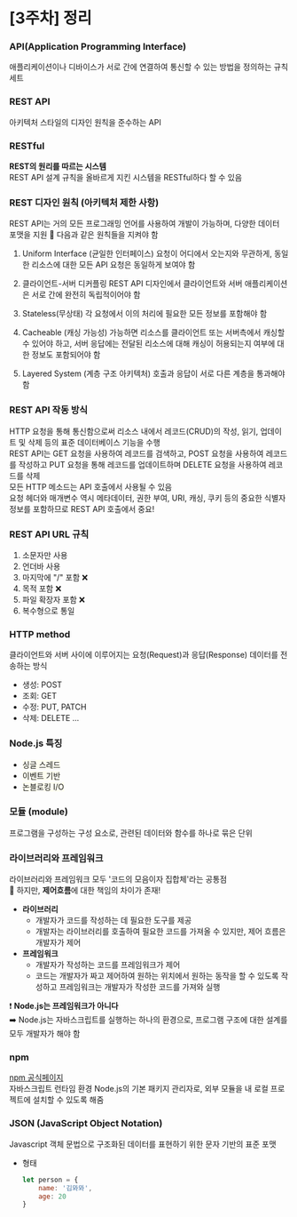 # [3주차] 정리
### API(Application Programming Interface)
애플리케이션이나 디바이스가 서로 간에 연결하여 통신할 수 있는 방법을 정의하는 규칙 세트

### REST API
아키텍처 스타일의 디자인 원칙을 준수하는 API

### RESTful
**REST의 원리를 따르는 시스템** </br>
REST API 설계 규칙을 올바르게 지킨 시스템을 RESTful하다 할 수 있음

### REST 디자인 원칙 (아키텍처 제한 사항)
REST API는 거의 모든 프로그래밍 언어를 사용하여 개발이 가능하며, 다양한 데이터 포맷을 지원
🌟 다음과 같은 원칙들을 지켜야 함

1. Uniform Interface (균일한 인터페이스)
요청이 어디에서 오는지와 무관하게, 동일한 리소스에 대한 모든 API 요청은 동일하게 보여야 함

2. 클라이언트-서버 디커플링
REST API 디자인에서 클라이언트와 서버 애플리케이션은 서로 간에 완전히 독립적이어야 함

3. Stateless(무상태)
각 요청에서 이의 처리에 필요한 모든 정보를 포함해야 함

4. Cacheable (캐싱 가능성)
가능하면 리소스를 클라이언트 또는 서버측에서 캐싱할 수 있어야 하고, 서버 응답에는 전달된 리소스에 대해 캐싱이 허용되는지 여부에 대한 정보도 포함되어야 함

5. Layered System (계층 구조 아키텍처)
호출과 응답이 서로 다른 계층을 통과해야 함

### REST API 작동 방식
HTTP 요청을 통해 통신함으로써 리소스 내에서 레코드(CRUD)의 작성, 읽기, 업데이트 및 삭제 등의 표준 데이터베이스 기능을 수행 </br>
REST API는 GET 요청을 사용하여 레코드를 검색하고, POST 요청을 사용하여 레코드를 작성하고 PUT 요청을 통해 레코드를 업데이트하며 DELETE 요청을 사용하여 레코드를 삭제 </br>
모든 HTTP 메소드는 API 호출에서 사용될 수 있음 </br>
요청 헤더와 매개변수 역시 메타데이터, 권한 부여, URI, 캐싱, 쿠키 등의 중요한 식별자 정보를 포함하므로 REST API 호출에서 중요!

### REST API URL 규칙
1. 소문자만 사용
2. 언더바 사용
3. 마지막에 "/" 포함 ❌
4. 목적 포함 ❌
5. 파일 확장자 포함 ❌
6. 복수형으로 통일

### HTTP method
클라이언트와 서버 사이에 이루어지는 요청(Request)과 응답(Response) 데이터를 전송하는 방식
* 생성: POST
* 조회: GET
* 수정: PUT, PATCH
* 삭제: DELETE ...

### Node.js 특징
* <span style="background-color:#FFFFF0"> 싱글 스레드 </span>
* <span style="background-color:#FFFFF0"> 이벤트 기반 </span>
* <span style="background-color:#FFFFF0"> 논블로킹 I/O </span>

### 모듈 (module)
프로그램을 구성하는 구성 요소로, 관련된 데이터와 함수를 하나로 묶은 단위

### 라이브러리와 프레임워크
라이브러리와 프레임워크 모두 '코드의 모음이자 집합체'라는 공통점 </br>
🌟 하지만, **제어흐름**에 대한 책임의 차이가 존재!
</br>
* **라이브러리**
  * 개발자가 코드를 작성하는 데 필요한 도구를 제공
  * 개발자는 라이브러리를 호출하여 필요한 코드를 가져올 수 있지만, 제어 흐름은 개발자가 제어
* **프레임워크**
  * 개발자가 작성하는 코드를 프레임워크가 제어
  * 코드는 개발자가 짜고 제어하여 원하는 위치에서 원하는 동작을 할 수 있도록 작성하고 프레임워크는 개발자가 작성한 코드를 가져와 실행

❗️ **Node.js는 프레임워크가 아니다** </br>
➡️ Node.js는 자바스크립트를 실행하는 하나의 환경으로, 프로그램 구조에 대한 설계를 모두 개발자가 해야 함

### npm
[npm 공식페이지](https://npmjs.com/) </br>
자바스크립트 런타임 환경 Node.js의 기본 패키지 관리자로, 외부 모듈을 내 로컬 프로젝트에 설치할 수 있도록 해줌

### JSON (JavaScript Object Notation)
Javascript 객체 문법으로 구조화된 데이터를 표현하기 위한 문자 기반의 표준 포맷
* 형태
    ```javascript
    let person = {
        name: '김뫄뫄',
        age: 20
    }
    ```